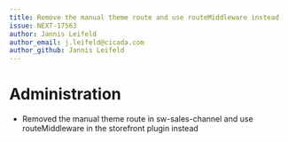 ```yaml
---
title: Remove the manual theme route and use routeMiddleware instead
issue: NEXT-17563
author: Jannis Leifeld
author_email: j.leifeld@cicada.com
author_github: Jannis Leifeld
---
```

# Administration
* Removed the manual theme route in sw-sales-channel and use routeMiddleware in the storefront plugin instead
